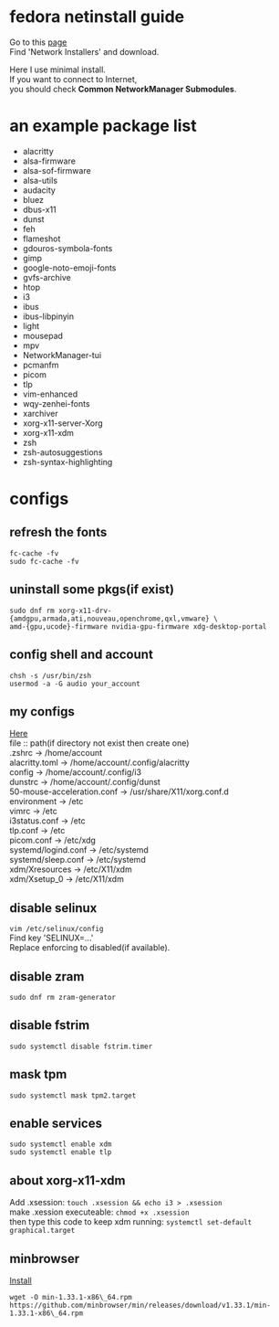 # fedora netinstall guide

Go to this [page](https://alt.fedoraproject.org/)<br>
Find 'Network Installers' and download.<br>

Here I use minimal install.<br>
If you want to connect to Internet,<br>
you should check **Common NetworkManager Submodules**.

# an example package list

- alacritty
- alsa-firmware
- alsa-sof-firmware
- alsa-utils
- audacity
- bluez
- dbus-x11
- dunst
- feh
- flameshot
- gdouros-symbola-fonts
- gimp
- google-noto-emoji-fonts
- gvfs-archive
- htop
- i3
- ibus
- ibus-libpinyin
- light
- mousepad
- mpv
- NetworkManager-tui
- pcmanfm
- picom
- tlp
- vim-enhanced
- wqy-zenhei-fonts
- xarchiver
- xorg-x11-server-Xorg
- xorg-x11-xdm
- zsh
- zsh-autosuggestions
- zsh-syntax-highlighting

# configs

## refresh the fonts
```shell
fc-cache -fv
sudo fc-cache -fv
```

## uninstall some pkgs(if exist)
```shell
sudo dnf rm xorg-x11-drv-{amdgpu,armada,ati,nouveau,openchrome,qxl,vmware} \
amd-{gpu,ucode}-firmware nvidia-gpu-firmware xdg-desktop-portal
```

## config shell and account
```shell
chsh -s /usr/bin/zsh
usermod -a -G audio your_account
```

## my configs
[Here](https://cutt37.is-a.dev/files/fedora/config.zip)<br>
file                        :: path(if directory not exist then create one)<br>
.zshrc                      -> /home/account<br>
alacritty.toml              -> /home/account/.config/alacritty<br>
config                      -> /home/account/.config/i3<br>
dunstrc                     -> /home/account/.config/dunst<br>
50-mouse-acceleration.conf  -> /usr/share/X11/xorg.conf.d<br>
environment                 -> /etc<br>
vimrc                       -> /etc<br>
i3status.conf               -> /etc<br>
tlp.conf                    -> /etc<br>
picom.conf                  -> /etc/xdg<br>
systemd/logind.conf         -> /etc/systemd<br>
systemd/sleep.conf          -> /etc/systemd<br>
xdm/Xresources              -> /etc/X11/xdm<br>
xdm/Xsetup_0                -> /etc/X11/xdm

## disable selinux
`vim /etc/selinux/config`<br>
Find key 'SELINUX=...'<br>
Replace enforcing to disabled(if available).

## disable zram
`sudo dnf rm zram-generator`

## disable fstrim
`sudo systemctl disable fstrim.timer`

## mask tpm
```shell
sudo systemctl mask tpm2.target
```

## enable services
```shell
sudo systemctl enable xdm
sudo systemctl enable tlp
```

## about xorg-x11-xdm
Add .xsession: `touch .xsession && echo i3 > .xsession`<br>
make .xession executeable: `chmod +x .xsession`<br>
then type this code to keep xdm running: `systemctl set-default graphical.target`

## minbrowser
[Install](https://minbrowser.org/)<br>
```shell
wget -O min-1.33.1-x86\_64.rpm https://github.com/minbrowser/min/releases/download/v1.33.1/min-1.33.1-x86\_64.rpm
```
